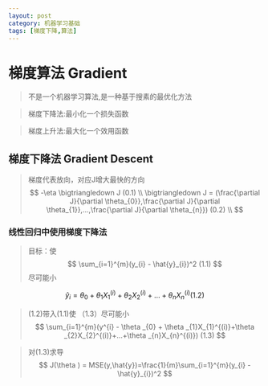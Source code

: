 ```yaml
---
layout: post
category: 机器学习基础
tags: [梯度下降,算法]
---
```


梯度算法 Gradient 
================

> 不是一个机器学习算法,是一种基于搜素的最优化方法

> 梯度下降法:最小化一个损失函数

> 梯度上升法:最大化一个效用函数

## 梯度下降法 Gradient Descent

> 梯度代表放向，对应J增大最快的方向
$$
	-\eta \bigtriangledown J   (0.1) \\
	 \bigtriangledown J = (\frac{\partial J}{\partial \theta_{0}},\frac{\partial J}{\partial \theta_{1}},...,\frac{\partial J}{\partial \theta_{n}})         (0.2) \\	
$$

### 线性回归中使用梯度下降法

> 目标：使
$$
	\sum_{i=1}^{m}(y_{i} - \hat{y}_{i})^2	(1.1)
$$
> 尽可能小

$$
	\hat{y}_{i} = \theta _{0} + \theta _{1}X_{1}^{(i)}+\theta _{2}X_{2}^{(i)}+...+\theta _{n}X_{n}^{(i)}	(1.2)
$$

> (1.2)带入(1.1)使 （1.3）尽可能小
$$
	\sum_{i=1}^{m}(y^{i} - \theta _{0} + \theta _{1}X_{1}^{(i)}+\theta _{2}X_{2}^{(i)}+...+\theta _{n}X_{n}^{(i)})	(1.3)
$$

> 对(1.3)求导
$$
	J(\theta ) = MSE(y,\hat{y})=\frac{1}{m}\sum_{i=1}^{m}(y_{i} - \hat{y}_{i})^2 
$$



